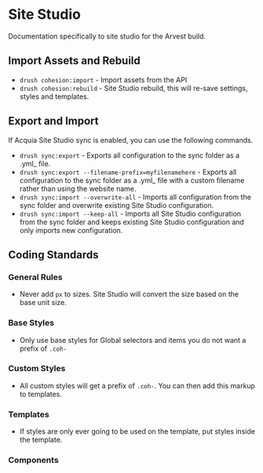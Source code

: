 # Site Studio

Documentation specifically to site studio for the Arvest build. 

## Import Assets and Rebuild

- `drush cohesion:import` - Import assets from the API
- `drush cohesion:rebuild` - Site Studio rebuild, this will re-save settings, styles and templates.

## Export and Import

If Acquia Site Studio sync is enabled, you can use the following commands.
- `drush sync:export` - Exports all configuration to the sync folder as a .yml_ file.
- `drush sync:export --filename-prefix=myfilenamehere` - Exports all configuration to the sync folder as a .yml_ file with a custom filename rather than using the website name.
- `drush sync:import --overwrite-all` - Imports all configuration from the sync folder and overwrite existing Site Studio configuration.
- `drush sync:import --keep-all` - Imports all Site Studio configuration from the sync folder and keeps existing Site Studio configuration and only imports new configuration.


## Coding Standards 

### General Rules 

* Never add `px` to sizes. Site Studio will convert the size based on the base unit size.

### Base Styles 

* Only use base styles for Global selectors and items you do not want a prefix of `.coh-`

### Custom Styles 
* All custom styles will get a prefix of `.coh-`. You can then add this markup to templates.

### Templates 
* If styles are only ever going to be used on the template, put styles inside the template. 


### Components





